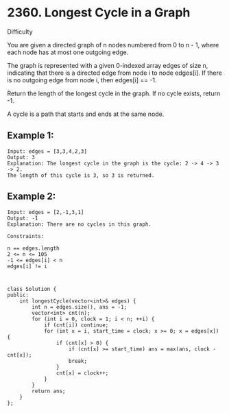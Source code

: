 # 2360. Longest Cycle in a Graph
Difficulty

You are given a directed graph of n nodes numbered from 0 to n - 1, where each node has at most one outgoing edge.

The graph is represented with a given 0-indexed array edges of size n, indicating that there is a directed edge from node i to node edges[i]. If there is no outgoing edge from node i, then edges[i] == -1.

Return the length of the longest cycle in the graph. If no cycle exists, return -1.

A cycle is a path that starts and ends at the same node.


## Example 1:
```
Input: edges = [3,3,4,2,3]
Output: 3
Explanation: The longest cycle in the graph is the cycle: 2 -> 4 -> 3 -> 2.
The length of this cycle is 3, so 3 is returned.
```


## Example 2:
```
Input: edges = [2,-1,3,1]
Output: -1
Explanation: There are no cycles in this graph.
```


```
Constraints:

n == edges.length
2 <= n <= 105
-1 <= edges[i] < n
edges[i] != i
```


#
```
class Solution {
public:
    int longestCycle(vector<int>& edges) {
        int n = edges.size(), ans = -1;
        vector<int> cnt(n);
        for (int i = 0, clock = 1; i < n; ++i) {
            if (cnt[i]) continue;
            for (int x = i, start_time = clock; x >= 0; x = edges[x]) {
                if (cnt[x] > 0) {
                    if (cnt[x] >= start_time) ans = max(ans, clock - cnt[x]);
                    break;
                }
                cnt[x] = clock++;
            }
        }
        return ans;        
    }
};
```